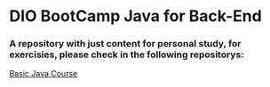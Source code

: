 # DIO BootCamp Java for Back-End
### A repository with just content for personal study, for exercisies, please check in the following repositorys:

[Basic Java Course](https://github.com/danilocostabento/dio-basic-java-course.git)
